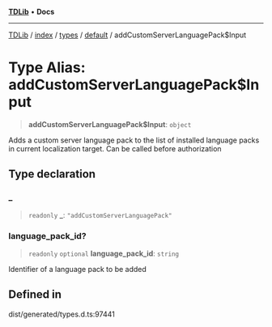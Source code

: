 [**TDLib**](../../../../../../README.md) • **Docs**

***

[TDLib](../../../../../../modules.md) / [index](../../../../../README.md) / [types](../../../README.md) / [default](../README.md) / addCustomServerLanguagePack$Input

# Type Alias: addCustomServerLanguagePack$Input

> **addCustomServerLanguagePack$Input**: `object`

Adds a custom server language pack to the list of installed language packs in current localization target. Can be called before authorization

## Type declaration

### \_

> `readonly` **\_**: `"addCustomServerLanguagePack"`

### language\_pack\_id?

> `readonly` `optional` **language\_pack\_id**: `string`

Identifier of a language pack to be added

## Defined in

dist/generated/types.d.ts:97441
